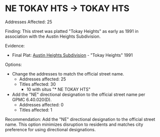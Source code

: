 # NE TOKAY HTS -> TOKAY HTS

Addresses Affected: 25

Finding: This street was platted "Tokay Heights" as early as 1991 in association with the Austin Heights Subdivision.

Evidence:

- Final Plat: [Austin Heights Subdivision](https://www.grantspassoregon.gov/DocumentCenter/View/31939/AUSTIN-HEIGHTS-SUBDIVISION?bidId=) - "Tokay Heights" 1991

Options:

- Change the addresses to match the official street name.
  - Addresses affected: 25
  - Titles affected: 30
    - 10 with situs "\* NE TOKAY HTS"
- Add the "NE" directional designation to the official street name per GPMC 6.40.020(D).
  - Addresses affected: 0
  - Titles affected: 1

Recommendation: Add the "NE" directional designation to the official street name. This option minimizes disruption to residents and matches city preference for using directional designations.
